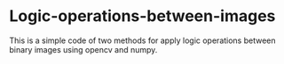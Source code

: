 # Logic-operations-between-images
This is a simple code of two methods for apply logic operations between binary images using opencv and numpy.
